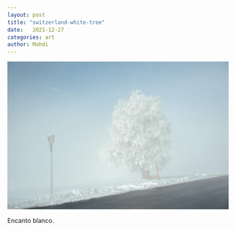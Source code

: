 ```yaml
---
layout: post
title: "switzerland-white-tree"
date:   2021-12-27
categories: art
author: Mahdi
---
```


![switzerland-white-tree](/img/arts/switzerland-white-tree.jpg)


<span class='image-details'>
Encanto blanco.
</span>
